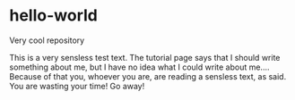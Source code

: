# hello-world
Very cool repository

This is a very sensless test text. The tutorial page says that I should write
something about me, but I have no idea what I could write about me.... Because
of that you, whoever you are, are reading a sensless text, as said. You are
wasting your time! Go away!
